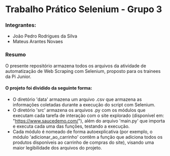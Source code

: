 # Trabalho Prático Selenium - Grupo 3 

### Integrantes: 
- João Pedro Rodrigues da Silva
- Mateus Arantes Novaes 

### Resumo
O presente repositório armazena todos os arquivos da atividade de automatização de Web Scraping com Selenium, proposto para os trainees da Pi Junior. 

#### O projeto foi dividido da seguinte forma: 
- O diretório 'data' armazena um arquivo .csv que armazena as informações coletadas durante a execução do script com Selenium.
- O diretório 'src' armazena os arquivos .py com os módulos que executam cada tarefa de interação com o site explorado (disponível em: "https://www.saucedemo.com/"), além do arquivo 'main.py' que importa e executa cada uma das funções, testando a execução.
- Cada módulo é nomeado de forma autoexplicativa (por exemplo, o módulo 'adicionar_ao_carrinho' contêm a função que adiciona todos os produtos disponíveis ao carrinho de compras do site), visando uma maior legibilidade dos arquivos do projeto. 

